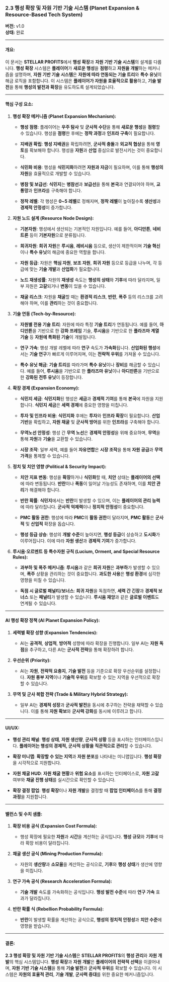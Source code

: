 ### **2.3 행성 확장 및 자원 기반 기술 시스템 (Planet Expansion & Resource-Based Tech System)**

**버전:** v1.0  
**상태:** 완료

---

#### **개요:**

이 문서는 **STELLAR PROFITS**에서 **행성 확장**과 **자원 기반 기술 시스템**의 설계를 다룹니다. **행성 확장** 시스템은 **플레이어**가 **새로운 행성**을 **점령**하고 **자원을 개발**하는 메커니즘을 설명하며, **자원 기반 기술 시스템**은 **자원에 따라 연동되는 기술 트리**와 **특수 유닛**의 해금 로직을 포함합니다. 이 시스템은 **플레이어가 자원을 효율적으로 활용**하고, **기술 발전**을 통해 **행성의 발전과 확장**을 유도하도록 설계되었습니다.

---

#### **핵심 구성 요소:**

1. **행성 확장 메커니즘 (Planet Expansion Mechanism):**
    
    - **행성 점령**: 플레이어는 **우주 탐사** 및 **군사적 수단**을 통해 **새로운 행성**을 **점령**할 수 있습니다. 행성을 **점령**한 후에는 **정착 과정**과 **인프라 구축**이 필요합니다.
        
    - **지배권 확립**: **행성 지배권**을 확립하려면, **군사적 충돌**과 **외교적 협상**을 통해 **영토**를 확보해야 합니다. 행성을 **자원**과 **산업** 중심으로 발전시키는 것이 중요합니다.
        
    - **식민화 비용**: 행성을 **식민지화**하려면 **자원과 자금**이 필요하며, 이를 통해 **행성의 자원**을 효율적으로 개발할 수 있습니다.
        
    - **병참 및 보급선**: **식민지**는 **병참선**과 **보급선**을 통해 **본국**과 연결되어야 하며, **교통망**과 **인프라**를 구축해야 합니다.
        
    - **정착 레벨**: 각 행성은 **0~5 레벨**로 정해지며, **정착 레벨**이 높아질수록 **생산성**과 **경제적 안정성**이 증가합니다.
        
2. **자원 노드 설계 (Resource Node Design):**
    
    - **기본자원**: 행성에서 생산되는 기본적인 자원입니다. 예를 들어, **아디만튼**, **네비트론** 등이 **기본자원**으로 분류됩니다.
        
    - **희귀자원**: **희귀 자원**은 **루시움**, **레비시움** 등으로, 생산이 제한적이며 **기술 혁신**이나 **특수 유닛**의 해금에 중요한 역할을 합니다.
        
    - **자원 등급**: 자원은 **핵심 자원**, **보조 자원**, **희귀 자원** 등으로 등급을 나누며, 각 등급에 맞는 **기술 개발**과 **산업화**가 필요합니다.
        
    - **노드 재생성률**: 자원의 **재생성** 속도는 **행성의 상태**와 **기후**에 따라 달라지며, 일부 자원은 **고갈**되거나 **변동**이 있을 수 있습니다.
        
    - **채굴 리스크**: 자원을 **채굴**할 때는 **환경적 리스크**, **반란**, **폭주** 등의 리스크를 고려해야 하며, 이를 **관리**하는 것이 중요합니다.
        
3. **기술 연동 (Tech-by-Resource):**
    
    - **자원별 전용 기술 트리**: 자원에 따라 특정 **기술 트리**가 연동됩니다. 예를 들어, **아디만튼**을 기반으로 한 **강화 프레임** 기술, **루시움**을 기반으로 한 **플라즈마 계열 기술** 등 **자원에 특화된 기술**이 개발됩니다.
        
    - **연구 가속**: 행성 개발 레벨에 따라 **연구** 속도가 **가속화**됩니다. **산업화된 행성**에서는 **기술 연구**가 빠르게 이루어지며, 이는 **전략적 우위**를 가져올 수 있습니다.
        
    - **특수 유닛 해금**: **기술 트리**를 따라가며 **특수 유닛**이나 **장비**를 해금할 수 있습니다. 예를 들어, **루시움**을 기반으로 한 **플라즈마 유닛**이나 **아디만튼**을 기반으로 한 **강화된 전투 유닛**이 등장합니다.
        
4. **확장 경제 (Expansion Economy):**
    
    - **식민지 세금**: **식민지화**된 행성은 **세금**과 **경제적 기여**를 통해 **본국**에 자원을 지원합니다. **식민지 세금**은 **세력 경제**에 중요한 영향을 미칩니다.
        
    - **투자 및 인프라 비용**: **식민지화** 후에는 **투자**와 **인프라 확장**이 필요합니다. **산업 기반**을 확립하고, **자원 채굴** 및 **군사적 방어**를 위한 **인프라**를 구축해야 합니다.
        
    - **무역노선 안정성**: 행성 간 **무역 노선**은 **경제적 안정성**을 위해 중요하며, **무역**을 통해 **자원**과 **기술**을 교환할 수 있습니다.
        
    - **시장 조작**: 일부 세력, 예를 들어 **자유연합**은 **시장 조작**을 통해 **자원 공급**과 **무역 가격**을 통제할 수 있습니다.
        
5. **정치 및 치안 영향 (Political & Security Impact):**
    
    - **치안 지표 변동**: 행성을 **확장**하거나 **식민화**할 때, **치안** 상태는 **플레이어의 선택**에 따라 변동됩니다. **반란**이나 **폭동**이 일어날 가능성도 존재하며, 이를 **치안 관리**가 해결해야 합니다.
        
    - **반란 확률**: **식민지**에서는 **반란**이 발생할 수 있으며, 이는 **플레이어의 관리 능력**에 따라 달라집니다. **군사적 억제력**이나 **정치적 안정성**이 중요합니다.
        
    - **PMC 활동 권한**: 행성에 따라 **PMC**의 **활동 권한**이 달라지며, **PMC 활동**은 **군사적** 및 **산업적** 확장을 돕습니다.
        
    - **행성 등급 상승**: 행성의 **개발 수준**이 높아지면, **행성 등급**이 상승하고 **도시화**가 이루어집니다. 이에 따라 **자원 생산**과 **경제적 기여**가 증가합니다.
        
6. **루시움·오르멘트 등 특수자원 규칙 (Lucium, Orment, and Special Resource Rules):**
    
    - **과부하 및 폭주 메커니즘**: **루시움**과 같은 **희귀 자원**은 **과부하**가 발생할 수 있으며, **폭주** 상황을 관리하는 것이 중요합니다. **과도한 사용**은 **행성 환경**에 심각한 영향을 미칠 수 있습니다.
        
    - **독점 시 글로벌 패널티/보너스**: **희귀 자원**을 독점하면, **세력 간 긴장**과 **경제적 보너스** 또는 **패널티**가 발생할 수 있습니다. **루시움 재앙**과 같은 **글로벌 이벤트**도 연계될 수 있습니다.
        

---

#### **AI 행성 확장 정책 (AI Planet Expansion Policy):**

1. **세력별 확장 성향 (Expansion Tendencies):**
    
    - AI는 **공격적**, **상업적**, **방어적** 성향에 따라 확장을 진행합니다. 일부 AI는 **자원 독점**을 추구하고, 다른 AI는 **군사적 전략**을 통해 확장하려 합니다.
        
2. **우선순위 (Priority):**
    
    - AI는 **자원**, **전략적 요충지**, **기술 발전** 등을 기준으로 확장 우선순위를 설정합니다. **자원 풍부 지역**이나 **기술적 우위**를 확보할 수 있는 지역을 우선적으로 확장할 수 있습니다.
        
3. **무역 및 군사 복합 전략 (Trade & Military Hybrid Strategy):**
    
    - 일부 AI는 **경제적 성장**과 **군사적 발전**을 동시에 추구하는 전략을 채택할 수 있습니다. 이를 통해 **자원 확보**와 **군사력 강화**를 동시에 이루려고 합니다.
        

---

#### **UI/UX:**

- **행성 관리 패널**: **행성 상태**, **자원 생산량**, **군사적 상황** 등을 표시하는 인터페이스입니다. **플레이어는 행성의 경제적, 군사적 상황을 직관적으로 관리**할 수 있습니다.
    
- **확장 미니맵**: **확장할 수 있는 지역**과 **자원 분포**를 나타내는 미니맵입니다. **행성 확장**을 시각적으로 지원합니다.
    
- **자원 채굴 HUD**: **자원 채굴 현황**과 **위험 요소**를 표시하는 인터페이스로, **자원 고갈** 여부와 **채굴 진행 상태**를 실시간으로 확인할 수 있습니다.
    
- **확장 결정 팝업**: **행성 확장**이나 **자원 개발**을 결정할 때 **팝업 인터페이스**를 통해 **결정 과정**을 지원합니다.
    

---
#### **밸런스 및 수치 샘플:**

1. **확장 비용 공식 (Expansion Cost Formula):**
    
    - 행성 확장에 필요한 **자원**과 **시간**을 계산하는 공식입니다. **행성 규모**와 **기후**에 따라 확장 비용이 달라집니다.
        
2. **채굴 생산 공식 (Mining Production Formula):**
    
    - 자원의 **생산량**과 **소모율**을 계산하는 공식으로, **기후**와 **행성 상태**가 생산에 영향을 미칩니다.
        
3. **연구 가속 공식 (Research Acceleration Formula):**
    
    - **기술 개발** 속도를 가속화하는 공식입니다. **행성 발전 수준**에 따라 **연구 가속** 효과가 달라집니다.
        
4. **반란 확률 식 (Rebellion Probability Formula):**
    
    - **반란**이 발생할 확률을 계산하는 공식으로, **행성의 정치적 안정성**과 **치안 수준**에 영향을 받습니다.
        

---

#### **결론:**

**2.3 행성 확장 및 자원 기반 기술 시스템**은 **STELLAR PROFITS**의 **행성 관리**와 **자원 개발**의 핵심 시스템입니다. **행성 확장**과 **자원 개발**은 **플레이어의 전략적 선택**을 이끌어내며, **자원 기반 기술 시스템**을 통해 **기술 발전**과 **군사적 우위**를 확보할 수 있습니다. 이 시스템은 **자원의 효율적 관리**, **기술 개발**, **군사력 증대**를 위한 중요한 메커니즘입니다.